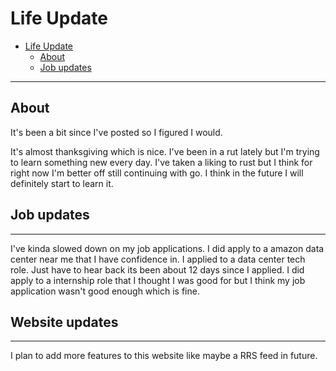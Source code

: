 # Life Update

<!--toc:start-->
- [Life Update](#life-update)
  - [About](#about)
  - [Job updates](#job-updates)
<!--toc:end-->

---

## About

It's been a bit since I've posted so I figured I would.

It's almost thanksgiving which is nice. I've been in a rut lately but I'm trying to learn something new every day.
I've taken a liking to rust but I think for right now I'm better off still continuing with go.
I think in the future I will definitely start to learn it.

## Job updates

---

I've kinda slowed down on my job applications. I did apply to a amazon data center near me that I have confidence in.
I applied to a data center tech role. Just have to hear back its been about 12 days since I applied.
I did apply to a internship role that I thought I was good for but I think my job application wasn't good enough which is fine.

## Website updates

---

I plan to add more features to this website like maybe a RRS feed in future.
